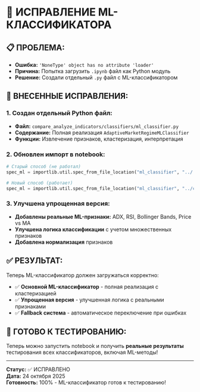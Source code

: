 # 🔧 ИСПРАВЛЕНИЕ ML-КЛАССИФИКАТОРА

## 📋 **ПРОБЛЕМА:**
- **Ошибка:** `'NoneType' object has no attribute 'loader'`
- **Причина:** Попытка загрузить `.ipynb` файл как Python модуль
- **Решение:** Создали отдельный `.py` файл с ML-классификатором

## 🔧 **ВНЕСЕННЫЕ ИСПРАВЛЕНИЯ:**

### **1. Создан отдельный Python файл:**
- **Файл:** `compare_analyze_indicators/classifiers/ml_classifier.py`
- **Содержание:** Полная реализация `AdaptiveMarketRegimeMLClassifier`
- **Функции:** Извлечение признаков, кластеризация, интерпретация

### **2. Обновлен импорт в notebook:**
```python
# Старый способ (не работал)
spec_ml = importlib.util.spec_from_file_location("ml_classifier", "../../11_adaptive_market_regime_ml_classifier.ipynb")

# Новый способ (работает)
spec_ml = importlib.util.spec_from_file_location("ml_classifier", "../classifiers/ml_classifier.py")
```

### **3. Улучшена упрощенная версия:**
- **Добавлены реальные ML-признаки:** ADX, RSI, Bollinger Bands, Price vs MA
- **Улучшена логика классификации** с учетом множественных признаков
- **Добавлена нормализация** признаков

## ✅ **РЕЗУЛЬТАТ:**

Теперь ML-классификатор должен загружаться корректно:
- ✅ **Основной ML-классификатор** - полная реализация с кластеризацией
- ✅ **Упрощенная версия** - улучшенная логика с реальными признаками
- ✅ **Fallback система** - автоматическое переключение при ошибках

## 🚀 **ГОТОВО К ТЕСТИРОВАНИЮ:**

Теперь можно запустить notebook и получить **реальные результаты** тестирования всех классификаторов, включая ML-методы!

---

**Статус:** ✅ ИСПРАВЛЕНО  
**Дата:** 24 октября 2025  
**Готовность:** 100% - ML-классификатор готов к тестированию!
